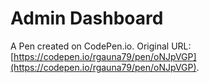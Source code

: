 # Admin Dashboard

A Pen created on CodePen.io. Original URL: [https://codepen.io/rgauna79/pen/oNJpVGP](https://codepen.io/rgauna79/pen/oNJpVGP).

